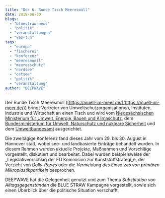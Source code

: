 ```yaml
---
title: "Der 6. Runde Tisch Meeresmüll"
date: 2018-08-30
blogs: 
  - "bluestraw-news"
  - "politik"
  - "veranstaltungen"
  - "was-tun"
tags: 
  - "europa"
  - "fischerei"
  - "konferenz"
  - "meeresmuell"
  - "meeresschutz"
  - "nordsee"
  - "ostsee"
  - "politik"
  - "veranstaltung"
author: "DEEPWAVE"
---
```


Der Runde Tisch Meeresmüll ([https://muell-im-meer.de/](https://muell-im-meer.de/)) bringt Vertreter von Umweltschutzorganisationen, Instituten, Industrie und Wirtschaft an einen Tisch und wird vom [Niedesächsischen Ministerium für Umwelt, Energie, Bauen und Klimaschutz,](http://www.umwelt.niedersachsen.de/startseite/) dem [Bundesministerium für Umwelt, Naturschutz und nukleare Sicherheit](https://www.bmu.de/) und dem [Umweltbundesamt](https://www.umweltbundesamt.de/) ausgerichtet.

Die zweitägige Konferenz fand dieses Jahr vom 29. bis 30. August in Hannover statt, wobei see- und landbasierte Einträge behandelt wurden. In diesem Rahmen wurden aktuelle Projekte, Maßnahmen und Vorschläge vorgestellt, diskutiert und bearbeitet. Dabei wurden beispielsweise der _Legislativvorschlag der EU Kommision zur Kunststoffstrategi_e, der Verzicht von _Dolly-Ropes_ oder die _Vermeidung des Einsatzes von primären Mikroplastikpartikeln_ besprochen.

DEEPWAVE hat die Gelegenheit genutzt und zum Thema _Substitution von Alltagsgegenständen_ die BLUE STRAW Kampagne vorgestellt, sowie sich einen Überblick über die politische Situation verschafft.
